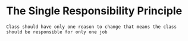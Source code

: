 # The Single Responsibility Principle
```
Class should have only one reason to change that means the class should be responsible for only one job
```
